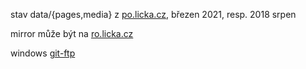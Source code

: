 stav data/{pages,media} z [po.licka.cz](http://po.licka.cz), březen 2021, resp. 2018 srpen

mirror může být na [ro.licka.cz](http://ro.licka.cz)

windows [git-ftp](https://github.com/git-ftp/git-ftp/blob/master/INSTALL.md#windows)
